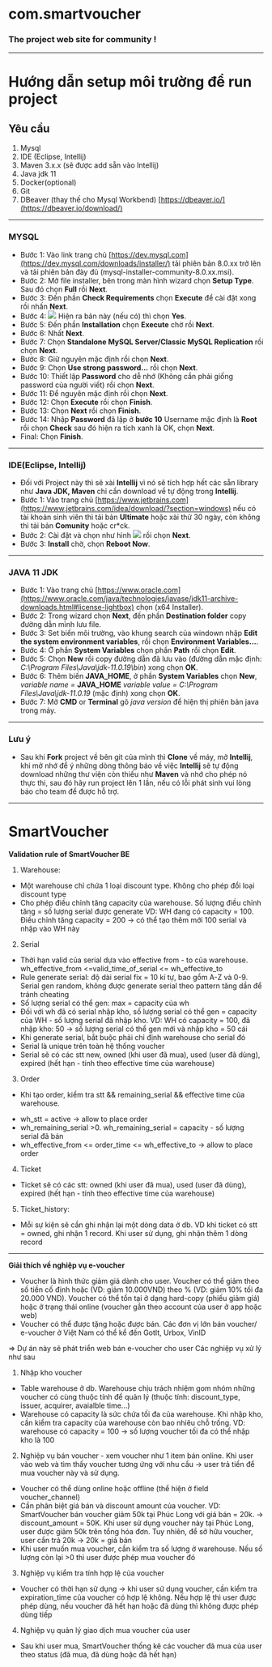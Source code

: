 # com.smartvoucher
### The project web site for community !
***
# Hướng dẫn setup môi trường để run project
## Yêu cầu
1. Mysql
2. IDE (Eclipse, Intellij)
3. Maven 3.x.x (sẽ được add sẵn vào Intellij)
4. Java jdk 11
5. Docker(optional)
6. Git
7. DBeaver (thay thế cho Mysql Workbend) [https://dbeaver.io/](https://dbeaver.io/download/)
***
### MYSQL 
- Bước 1: Vào link trang chủ [https://dev.mysql.com](https://dev.mysql.com/downloads/installer/) tải phiên bản 8.0.xx trở lên
và tải phiên bản đày đủ (mysql-installer-community-8.0.xx.msi).
- Bước 2: Mở file installer, bên trong màn hình wizard chọn **Setup Type**. Sau đó chọn **Full** rồi **Next**.
- Bước 3: Đến phần **Check Requirements** chọn **Execute** để cài đặt xong rồi nhấn **Next**.
- Bước 4: ![](https://static.javatpoint.com/mysql/images/installmysql5.png) Hiện ra bản này (nếu có) thì chọn **Yes**.
- Bước 5: Đến phần **Installation** chọn **Execute** chờ rồi **Next**.
- Bước 6: Nhất **Next**.
- Bước 7: Chọn **Standalone MySQL Server/Classic MySQL Replication** rồi chọn **Next**.
- Bước 8: Giữ nguyên mặc định rồi chọn **Next**.
- Bước 9: Chọn **Use strong password...** rồi chọn **Next**.
- Bước 10: Thiết lập **Password** cho dễ nhớ (Không cần phải giống password của người viết) rồi chọn **Next**.
- Bước 11: Để nguyên mặc định rồi chọn **Next**.
- Bước 12: Chọn **Execute** rồi chọn **Finish**.
- Bước 13: Chọn **Next** rồi chọn **Finish**.
- Bước 14: Nhập **Password** đã lập ở **bước 10** Username mặc định là **Root** rồi chọn **Check** sau đó hiện ra tích xanh là OK, chọn **Next**.
- Final: Chọn **Finish**.
***
### IDE(Eclipse, Intellij)
- Đối với Project này thì sẽ xài **Intellij** vì nó sẽ tích hợp hết các sẵn library như **Java JDK, Maven** chỉ cần download
về tự động trong **Intellij**.
- Bước 1: Vào trang chủ [https://www.jetbrains.com](https://www.jetbrains.com/idea/download/?section=windows) nếu có tài khoản sinh viên
thì tải bản **Ultimate** hoặc xài thử 30 ngày, còn không thì tải bản **Comunity** hoặc cr*ck.
- Bước 2: Cài đặt và chọn như hình ![](https://www.tutorialspoint.com/assets/questions/media/644826-1683889081.jpg) rồi chọn **Next**.
- Bước 3: **Install** chờ, chọn **Reboot Now**.
***
### JAVA 11 JDK
- Bước 1: Vào trang chủ [https://www.oracle.com](https://www.oracle.com/java/technologies/javase/jdk11-archive-downloads.html#license-lightbox) chọn (x64 Installer).
- Bước 2: Trong wizard chọn **Next**, đến phần **Destination folder** copy đường dẫn mình lưu file.
- Bước 3: Set biến môi trường, vào khung search của windown nhập **Edit the system environment variables**, rồi chọn **Environment Variables…**.
- Bước 4: Ở phần **System Variables** chọn phần **Path** rồi chọn **Edit**.
- Bước 5: Chọn **New** rồi copy đường dẫn đã lưu vào (đường dẫn mặc định: *C:\Program Files\Java\jdk-11.0.19\bin*) xong chọn **OK**.
- Bước 6: Thêm biến **JAVA_HOME**, ở phần **System Variables** chọn **New**, *variable name =* **JAVA_HOME** *variable value =* *C:\Program Files\Java\jdk-11.0.19* (mặc định) xong chọn **OK**.
- Bước 7: Mở **CMD** or **Terminal** gõ *java version* để hiện thị phiên bản java trong máy.
***
### Lưu ý
- Sau khi **Fork** project về bên git của mình thì **Clone** về máy, mở **Intellij**, khi mở nhớ để ý những dòng thông báo về việc
  **Intellij** sẽ tự động download những thư viện còn thiếu như **Maven** và nhớ cho phép nó thực thi, sau đó hãy run project lên 1 lần,
nếu có lỗi phát sinh vui lòng báo cho team để được hỗ trợ.

------- 
# SmartVoucher

**Validation rule of SmartVoucher BE**

1. Warehouse: 
- Một warehouse chỉ chứa 1 loại discount type. Không cho phép đổi loại discount type 
- Cho phép điều chỉnh tăng capacity của warehouse. Số lượng điều chỉnh tăng = số lượng serial được generate 
VD: WH đang có capacity = 100. Điều chỉnh tăng capacity = 200 -> có thể tạo thêm mới 100 serial và nhập vào WH này 


2. Serial 
- Thời hạn valid của serial dựa vào effective from - to của warehouse. wh_effective_from <=valid_time_of_serial <= wh_effective_to
- Rule generate serial: độ dài serial fix = 10 kí tự, bao gồm A-Z và 0-9. Serial gen random, không được generate serial theo pattern tăng dần để tránh cheating
- Số lượng serial có thể gen: max = capacity của wh
- Đối với wh đã có serial nhập kho, số lượng serial có thể gen = capacity của WH - số lượng serial đã nhập kho. VD: WH có capacity = 100, đã nhập kho: 50 -> số lượng serial có thể gen mới và nhập kho = 50 cái
- Khi generate serial, bắt buộc phải chỉ định warehouse cho serial đó
- Serial là unique trên toàn hệ thống voucher 
- Serial sẽ có các stt new, owned (khi user đã mua), used (user đã dùng), expired (hết hạn - tính theo effective time của warehouse)

3. Order
- Khi tạo order, kiểm tra stt && remaining_serial && effective time của warehouse. 
+ wh_stt = active -> allow to place order
+ wh_remaining_serial >0. wh_remaining_serial = capacity - số lượng serial đã bán
+ wh_effective_from <= order_time <= wh_effective_to -> allow to place order


4. Ticket
- Ticket sẽ có các stt: owned (khi user đã mua), used (user đã dùng), expired (hết hạn - tính theo effective time của warehouse)

5. Ticket_history: 
- Mỗi sự kiện sẽ cần ghi nhận lại một dòng data ở db. VD khi ticket có stt = owned, ghi nhận 1 record. Khi user sử dụng, ghi nhận thêm 1 dòng record

----- 
**Giải thích về nghiệp vụ e-voucher**
- Voucher là hình thức giảm giá dành cho user. Voucher có thể giảm theo số tiền cố định hoặc (VD: giảm 10.000VND) theo % (VD: giảm 10% tối đa 20.000 VND). Voucher có thể tồn tại ở dạng
hard-copy (phiếu giảm giá) hoặc ở trạng thái online (voucher gắn theo account của user ở app hoặc web)
- Voucher có thể được tặng hoặc được bán. Các đơn vị lớn bán voucher/ e-voucher ở Việt Nam có thể kể đến GotIt, Urbox, VinID

=> Dự án này sẽ phát triển web bán e-voucher cho user 
Các nghiệp vụ xử lý như sau
1. Nhập kho voucher 
- Table warehouse ở db. Warehouse chịu trách nhiệm gom nhóm những voucher có cùng thuộc tính để quản lý (thuộc tính: discount_type, issuer, acquirer, 
avaialble time...) 
- Warehouse có capacity là sức chứa tối đa của warehouse. Khi nhập kho, cần kiểm tra capacity của warehouse còn bao nhiêu chỗ trống. VD: warehouse có capacity = 100 -> số lượng voucher 
tối đa có thể nhập kho là 100
2. Nghiệp vụ bán voucher - xem voucher như 1 item bán online. Khi user vào web và tìm thấy voucher tương ứng với nhu cầu -> user trả tiền để mua voucher này và sử dụng. 
- Voucher có thể dùng online hoặc offline (thể hiện ở field voucher_channel) 
- Cần phân biệt giá bán và discount amount của voucher. VD: SmartVoucher bán voucher giảm 50k tại Phúc Long với giá bán = 20k. -> discount_amount = 50K. Khi user sử dụng voucher này 
tại Phúc Long, user được giảm 50k trên
tổng hóa đơn. Tuy nhiên, để sở hữu voucher, user cần trả 20k -> 20k = giá bán 
- Khi user muốn mua voucher, cần kiểm tra số lượng ở warehouse. Nếu số lượng còn lại >0 thì user được phép mua voucher đó
3. Nghiệp vụ kiểm tra tính hợp lệ của voucher
- Voucher có thời hạn sử dụng -> khi user sử dụng voucher, cần kiểm tra expiration_time của voucher có hợp lệ không. Nếu hợp lệ thì user được phép dùng, nếu voucher đã hết hạn 
hoặc đã dùng thì không được phép dùng tiếp
4. Nghiệp vụ quản lý giao dịch mua voucher của user
- Sau khi user mua, SmartVoucher thống kê các voucher đã mua của user theo status (đã mua, đã dùng hoặc đã hết hạn)
